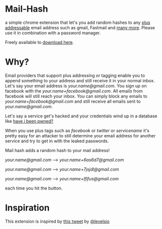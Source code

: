# Mail-Hash

a simple chrome extension that let's you add random hashes to any [plus addressable](https://www.fastmail.com/help/receive/addressing.html) email address such as gmail, Fastmail and [many more](https://en.wikipedia.org/wiki/Comparison_of_webmail_providers#Features). Please use it in combination with a password manager.

Freely available to [download here](https://chrome.google.com/webstore/detail/njjpbfibgmkogjbfkafflpodelhchfaf).

# Why?

Email providers that support plus addressing or tagging enable you to append something to your address and still receive it in your normal inbox.
Let's say your email address is _your.name@gmail.com_. You sign up on facebook with the _your.name+facebook@gmail.com_.
All emails from facebook will still reach your inbox. You can simply block any emails to _your.name+facebook@gmail.com_ and still receive all emails sent to _your.name@gmail.com_.

Let's say a service get's hacked and your credentials wind up in a database like [have i been pwned?](https://haveibeenpwned.com/)

When you use plus tags such as _facebook_ or _twitter_ or _servicename_ it's pretty easy for an attacker to still determine your email address for another service and try to get in with the leaked passwords.

Mail hash adds a random hash to your mail address!

_your.name@gmail.com_ --> _your.name+6as6d7@gmail.com_

_your.name@gmail.com_ --> _your.name+7jsjdl@gmail.com_

_your.name@gmail.com_ --> _your.name+lflfus@gmail.com_

each time you hit the button.

# Inspiration

This extension is inspired by [this tweet](https://twitter.com/levelsio/status/1085785937601212417) by [@levelsio](https://twitter.com/levelsio)
